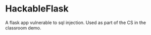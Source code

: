 # HackableFlask
A flask app vulnerable to sql injection. Used as part of the CS in the classroom demo.
